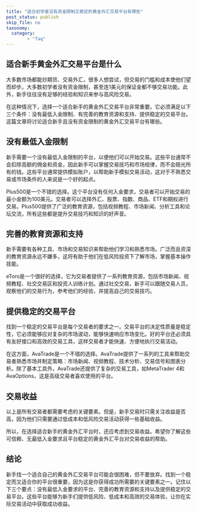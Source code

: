 ```yaml
---
title: "适合初学者没有资金限制又稳定的黄金外汇交易平台有哪些"
post_status: publish
skip_file: no
taxonomy:
  category:
        - "faq"
---
```


## 适合新手黄金外汇交易平台是什么

大多数市场都能炒期货、交易外汇，很多人想尝试，但交易的门槛和成本使他们望而却步。大多数初学者没有资金限制，甚至连1美元的保证金都不够交易功能。此外，新手往往没有足够的经验和知识来参与高风险交易。

在这种情况下，选择一个适合新手的黄金外汇交易平台非常重要。它必须满足以下三个条件：没有最低入金限制、有完善的教育资源和支持、提供稳定的交易平台。这篇文章将讨论适合新手且没有资金限制的黄金外汇交易平台有哪些。

## 没有最低入金限制

新手需要一个没有最低入金限制的平台，以便他们可以开始交易。这些平台通常不会扣除高额的佣金和资金，因此新手可以掌握交易技巧和市场规律，而不会赔光所有的钱。这些平台通常提供模拟账户，以帮助新手模拟交易活动，这对于不熟悉交易或市场条件的人来说是一个好的起点。

Plus500是一个不错的选择。这个平台没有任何入金要求，交易者可以开始交易的最小金额为100美元。交易者可以选择外汇、股票、指数、商品、ETF和期权进行交易。Plus500提供了广泛的教育资源，包括视频教程、市场新闻、分析工具和论坛交流，所有这些都是提升交易技巧和知识的好声音。

## 完善的教育资源和支持

新手需要有各种工具、市场和交易知识来帮助他们学习和熟悉市场。广泛而且资深的教育资源永远不嫌多，这将有助于他们在低风险投资下了解市场，掌握基本操作技能。

eToro是一个很好的选择，它为交易者提供了一系列教育资源，包括市场新闻、视频教程、社交交易区和投资人训练计划。通过社交交易，新手可以跟随交易人员，观察他们的交易行为，参考他们的经验，并提高自己的交易技巧。

## 提供稳定的交易平台

找到一个稳定的交易平台是每个交易者的要求之一。交易平台的决定性质量是稳定性，它必须能够应对复杂的市场波动，能够快速响应市场变化。好的平台还必须具有友好接口和高效的交易工具，这样交易者才能快速、方便地执行交易活动。

在这方面，AvaTrade是一个不错的选择。AvaTrade提供了一系列的工具来帮助交易者熟悉市场并制定策略：市场新闻、视频教程、技术分析、交易信号和图表分析。除了基本工具外，AvaTrade还提供了复杂的交易工具，如MetaTrader 4和AvaOptions，这是高级交易者喜欢使用的平台。

## 交易收益

以上是所有交易者都需要考虑的关键要素。但是，新手交易时只需关注收益是否高，因为他们只需要通过低成本和低风险交易活动获得一些基础收益。

所以，在选择适合新手的黄金外汇平台时，还应考虑到交易收益。希望你了解这些可信赖、无最低入金要求且平台稳定的黄金外汇平台对交易收益的帮助。

## 结论

新手找一个适合自己的黄金外汇交易平台可能会很困难，但不要放弃。找到一个稳定而又适合你的平台很重要，因为这是你获得成功所需要的关键要素之一。记住以下三个要点：没有最低入金要求的平台、完善的教育资源和支持以及提供稳定的交易平台。这些平台能够为新手们提供低风险、低成本和高效的交易体验，让你在实际交易活动中获取成功收益。
